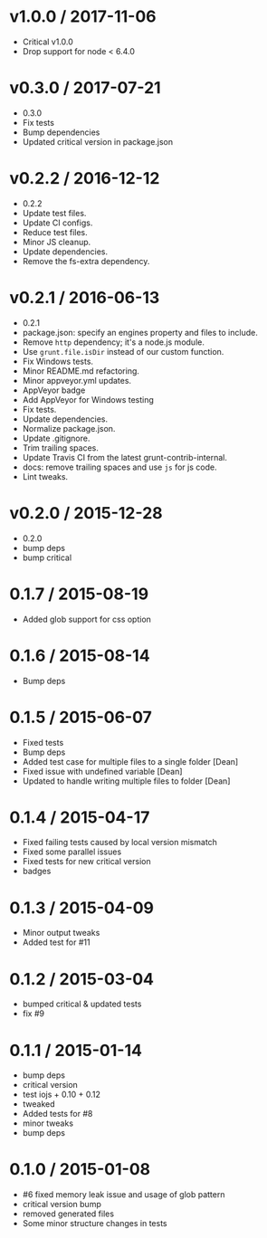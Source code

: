 
v1.0.0 / 2017-11-06
===================

  * Critical v1.0.0
  * Drop support for node < 6.4.0

v0.3.0 / 2017-07-21
===================

  * 0.3.0
  * Fix tests
  * Bump dependencies
  * Updated critical version in package.json

v0.2.2 / 2016-12-12
===================

  * 0.2.2
  * Update test files.
  * Update CI configs.
  * Reduce test files.
  * Minor JS cleanup.
  * Update dependencies.
  * Remove the fs-extra dependency.

v0.2.1 / 2016-06-13
===================

  * 0.2.1
  * package.json: specify an engines property and files to include.
  * Remove `http` dependency; it's a node.js module.
  * Use `grunt.file.isDir` instead of our custom function.
  * Fix Windows tests.
  * Minor README.md refactoring.
  * Minor appveyor.yml updates.
  * AppVeyor badge
  * Add AppVeyor for Windows testing
  * Fix tests.
  * Update dependencies.
  * Normalize package.json.
  * Update .gitignore.
  * Trim trailing spaces.
  * Update Travis CI from the latest grunt-contrib-internal.
  * docs: remove trailing spaces and use `js` for js code.
  * Lint tweaks.

v0.2.0 / 2015-12-28
===================

  * 0.2.0
  * bump deps
  * bump critical

0.1.7 / 2015-08-19
==================

  * Added glob support for css option

0.1.6 / 2015-08-14
==================

  * Bump deps

0.1.5 / 2015-06-07
==================

  * Fixed tests
  * Bump deps
  * Added test case for multiple files to a single folder [Dean]
  * Fixed issue with undefined variable [Dean]
  * Updated to handle writing multiple files to folder [Dean]

0.1.4 / 2015-04-17
==================

  * Fixed failing tests caused by local version mismatch
  * Fixed some parallel issues
  * Fixed tests for new critical version
  * badges

0.1.3 / 2015-04-09
==================

  * Minor output tweaks
  * Added test for #11

0.1.2 / 2015-03-04
==================

  * bumped critical & updated tests
  * fix #9

0.1.1 / 2015-01-14
==================

  * bump deps
  * critical version
  * test iojs + 0.10 + 0.12
  * tweaked
  * Added tests for #8
  * minor tweaks
  * bump deps

0.1.0 / 2015-01-08
==================

  * #6 fixed memory leak issue and usage of glob pattern
  * critical version bump
  * removed generated files
  * Some minor structure changes in tests
